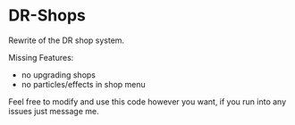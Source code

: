 # DR-Shops
Rewrite of the DR shop system.

Missing Features: 
- no upgrading shops 
- no particles/effects in shop menu

Feel free to modify and use this code however you want, if you run into any issues just message me.
